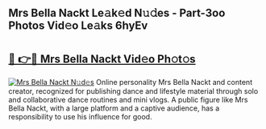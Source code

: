 ## Mrs Bella Nackt Le𝚊k𝚎d N𝚞𝚍es - Part-3oo Photos Vid𝚎o Le𝚊ks 6hyEv

# <h2><a href="http://fb63lo.evod.top/?m=Mrs+Bella+Nackt">🔗 👉🔴 Mrs Bella Nackt Vid𝚎o Ph𝚘t𝚘s</a></h2>

[![Mrs Bella Nackt N𝚞d𝚎s](https://i.imgur.com/8V9OHl7.gif)](http://fb63lo.evod.top/?m=Mrs+Bella+Nackt)
Online personality Mrs Bella Nackt and content creator, recognized for publishing dance and lifestyle material through solo and collaborative dance routines and mini vlogs. A public figure like Mrs Bella Nackt, with a large platform and a captive audience, has a responsibility to use his influence for good. 
